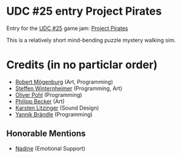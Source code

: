 # UDC \#25 entry Project Pirates
Entry for the [UDC \#25](https://itch.io/jam/udc-jam-25) game jam: [Project Pirates](https://misterixi.itch.io/project-pirates)

This is a relatively short mind-bending puzzle mystery walking sim.


# Credits (in no particlar order)
- [Robert Mögenburg](https://chocolandtv.itch.io/) (Art, Programming)
- [Steffen Winternheimer](https://steffen-winternheimer.itch.io/) (Programming, Art)
- [Oliver Pohl](https://oliverpohl.itch.io/) (Programming)
- [Philipp Becker](https://kzzss.itch.io/) (Art)
- [Karsten Litzinger](https://ikarosius.itch.io/) (Sound Design)
- [Yannik Brändle](https://misterixi.itch.io/) (Programming)

## Honorable Mentions
- [Nadine](https://naddelxd.itch.io/) (Emotional Support)

